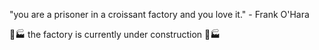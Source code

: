 "you are a prisoner in a croissant factory and you love it." - Frank O'Hara

🥐🏭 the factory is currently under construction 🥐🏭

